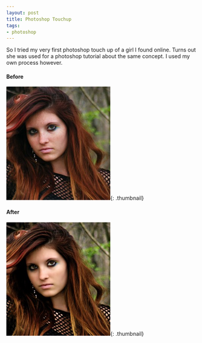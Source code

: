```yaml
---
layout: post
title: Photoshop Touchup
tags:
- photoshop
---
```


So I tried my very first photoshop touch up of a girl I found online.  Turns out she was used for a photoshop tutorial about the same concept.  I used my own process however.

#### Before

[![before](/uploads/2009/before-275x300.jpg)](/uploads/2009/before.jpg){: .thumbnail}

#### After

[![after](/uploads/2009/after-275x300.jpg)](/uploads/2009/after.jpg){: .thumbnail}
